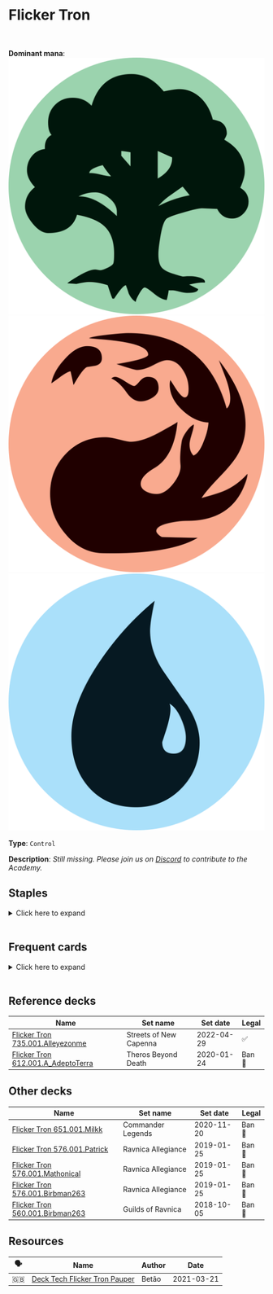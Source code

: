 <!-- This page is automatically generated by Myr: do not update it manually. -->
<!-- Changes directly applied here will be lost. -->
<!-- If you plan to update this page, please update the template at https://github.com/Pauperformance/pauperformance-bot -->
<!-- Templates can be found under pauperformance-bot/resources/templates/ -->
# Flicker Tron
<br/>


**Dominant mana**: <img src="../resources/images/mana/G.png" class="dominant-mana-icon"/> <img src="../resources/images/mana/R.png" class="dominant-mana-icon"/> <img src="../resources/images/mana/U.png" class="dominant-mana-icon"/>

**Type**: `Control`

**Description**: _Still missing. Please join us on [Discord](https://discord.gg/fYQbpjjkQ3) to contribute to the Academy._


## **Staples**

<details>
  <summary>Click here to expand</summary>
<a href="https://scryfall.com/card/khc/39/ghostly-flicker"><img src="https://c1.scryfall.com/file/scryfall-cards/normal/front/4/8/485ab561-9c2a-4f99-9317-8726bcdae364.jpg" class="archetype-card rounded-image"/></a>
<a href="https://scryfall.com/card/ima/67/mnemonic-wall"><img src="https://c1.scryfall.com/file/scryfall-cards/normal/front/a/3/a3e6784b-78e8-4f0b-8d27-d49c7cea9252.jpg" class="archetype-card rounded-image"/></a>
<a href="https://scryfall.com/card/ody/251/moments-peace"><img src="https://c1.scryfall.com/file/scryfall-cards/normal/front/4/0/40ebe935-ccf9-435e-8fe8-53bcbf3526e7.jpg" class="archetype-card rounded-image"/></a>
<a href="https://scryfall.com/card/khc/42/mulldrifter"><img src="https://c1.scryfall.com/file/scryfall-cards/normal/front/3/4/345fd005-5052-4500-a260-3649500e21f4.jpg" class="archetype-card rounded-image"/></a>
<a href="https://scryfall.com/card/tsr/76/mystical-teachings"><img src="https://c1.scryfall.com/file/scryfall-cards/normal/front/f/7/f7cb51cd-8418-43ee-bf4f-6b959cc5b131.jpg" class="archetype-card rounded-image"/></a>
<a href="https://scryfall.com/card/c21/202/pulse-of-murasa"><img src="https://c1.scryfall.com/file/scryfall-cards/normal/front/a/4/a4b9f8f4-d704-4f16-8495-cf8185285859.jpg" class="archetype-card rounded-image"/></a>
</details><br/>



## **Frequent cards**

<details>
  <summary>Click here to expand</summary>
<a href="https://scryfall.com/card/cmr/410/abrade"><img src="https://c1.scryfall.com/file/scryfall-cards/normal/front/d/2/d27d5b87-6dfc-4b99-822b-f6f8489ad275.jpg" class="archetype-card rounded-image"/></a>
<a href="https://scryfall.com/card/c20/67/bonders-ornament"><img src="https://c1.scryfall.com/file/scryfall-cards/normal/front/5/a/5afe425c-50a7-4d29-ac14-0edb094fc770.jpg" class="archetype-card rounded-image"/></a>
<a href="https://scryfall.com/card/cmr/112/cast-down"><img src="https://c1.scryfall.com/file/scryfall-cards/normal/front/2/1/21c8426e-476a-45e4-b3a9-841da54d966c.jpg" class="archetype-card rounded-image"/></a>
<a href="https://scryfall.com/card/cmr/394/compulsive-research"><img src="https://c1.scryfall.com/file/scryfall-cards/normal/front/c/8/c8fcefbc-211f-4ad2-8866-9514f09cd3b3.jpg" class="archetype-card rounded-image"/></a>
<a href="https://scryfall.com/card/ima/46/condescend"><img src="https://c1.scryfall.com/file/scryfall-cards/normal/front/5/b/5ba16c0f-dd42-4a2a-8f08-bc8c8478952b.jpg" class="archetype-card rounded-image"/></a>
<a href="https://scryfall.com/card/2xm/161/crop-rotation"><img src="https://c1.scryfall.com/file/scryfall-cards/normal/front/4/2/4249cc64-f75b-4c76-a41a-5b25873c74bc.jpg" class="archetype-card rounded-image"/></a>
<a href="https://scryfall.com/card/afr/94/deadly-dispute"><img src="https://c1.scryfall.com/file/scryfall-cards/normal/front/7/3/7373fe95-ad1c-44b9-8c7f-464ce8cbffc6.jpg" class="archetype-card rounded-image"/></a>
<a href="https://scryfall.com/card/c19/83/deep-analysis"><img src="https://c1.scryfall.com/file/scryfall-cards/normal/front/7/a/7a7a6d2d-be31-474b-811d-3802e32f3768.jpg" class="archetype-card rounded-image"/></a>
<a href="https://scryfall.com/card/znc/112/dimir-signet"><img src="https://c1.scryfall.com/file/scryfall-cards/normal/front/9/0/90934b70-d4af-4a3e-81b4-c3f202b12f31.jpg" class="archetype-card rounded-image"/></a>
<a href="https://scryfall.com/card/jmp/450/dinrova-horror"><img src="https://c1.scryfall.com/file/scryfall-cards/normal/front/7/d/7da93bf0-2075-4e36-b69b-3db3d4288e7a.jpg" class="archetype-card rounded-image"/></a>
<a href="https://scryfall.com/card/bfz/76/dispel"><img src="https://c1.scryfall.com/file/scryfall-cards/normal/front/b/c/bceab6b3-6b64-4964-a501-ce806a6c13ad.jpg" class="archetype-card rounded-image"/></a>
<a href="https://scryfall.com/card/mh1/7/ephemerate"><img src="https://c1.scryfall.com/file/scryfall-cards/normal/front/2/d/2da5f3f8-5eef-498f-ba2c-2f3fbc3745aa.jpg" class="archetype-card rounded-image"/></a>
<a href="https://scryfall.com/card/jmp/152/exclude"><img src="https://c1.scryfall.com/file/scryfall-cards/normal/front/1/4/1455f59e-f487-4195-ab25-8fc7695903e4.jpg" class="archetype-card rounded-image"/></a>
<a href="https://scryfall.com/card/2xm/255/expedition-map"><img src="https://c1.scryfall.com/file/scryfall-cards/normal/front/5/5/551c0a45-9515-4e51-84e5-79703832a661.jpg" class="archetype-card rounded-image"/></a>
<a href="https://scryfall.com/card/mbs/79/fangren-marauder"><img src="https://c1.scryfall.com/file/scryfall-cards/normal/front/f/5/f5cf62a2-d03a-495d-924a-bf79524175fa.jpg" class="archetype-card rounded-image"/></a>
<a href="https://scryfall.com/card/cmr/178/fiery-cannonade"><img src="https://c1.scryfall.com/file/scryfall-cards/normal/front/3/9/396f1cdf-712b-4518-a0e8-0039303dccdc.jpg" class="archetype-card rounded-image"/></a>
<a href="https://scryfall.com/card/uma/56/forbidden-alchemy"><img src="https://c1.scryfall.com/file/scryfall-cards/normal/front/e/7/e70dcc0d-aaa2-4815-be83-daafe441ceb4.jpg" class="archetype-card rounded-image"/></a>
<a href="https://scryfall.com/card/akh/13/forsake-the-worldly"><img src="https://c1.scryfall.com/file/scryfall-cards/normal/front/c/c/cca4e95e-f14e-4cfa-918a-cfb15f912293.jpg" class="archetype-card rounded-image"/></a>
<a href="https://scryfall.com/card/eld/220/golden-egg"><img src="https://c1.scryfall.com/file/scryfall-cards/normal/front/5/2/525142c3-f17c-4e02-a02d-fa385215aa12.jpg" class="archetype-card rounded-image"/></a>
<a href="https://scryfall.com/card/vow/257/honored-heirloom"><img src="https://cards.scryfall.io/normal/front/d/3/d3390e4d-9137-40ff-b998-bdb19c90b7d5.jpg" class="archetype-card rounded-image"/></a>
<a href="https://scryfall.com/card/c21/245/ichor-wellspring"><img src="https://c1.scryfall.com/file/scryfall-cards/normal/front/1/c/1ccdb407-ac8f-4736-89d3-ab0d086096ea.jpg" class="archetype-card rounded-image"/></a>
<a href="https://scryfall.com/card/bbd/119/impulse"><img src="https://c1.scryfall.com/file/scryfall-cards/normal/front/8/9/895c961f-61cf-49e8-9b80-97140a5de19a.jpg" class="archetype-card rounded-image"/></a>
<a href="https://scryfall.com/card/neo/251/network-terminal"><img src="https://cards.scryfall.io/normal/front/d/6/d61e596f-97ef-4eb3-af42-ddfe50d07667.jpg" class="archetype-card rounded-image"/></a>
<a href="https://scryfall.com/card/mh1/64/prohibit"><img src="https://c1.scryfall.com/file/scryfall-cards/normal/front/0/a/0ae544bf-7229-4b82-99ad-32c3af36e30f.jpg" class="archetype-card rounded-image"/></a>
<a href="https://scryfall.com/card/cmr/334/prophetic-prism"><img src="https://c1.scryfall.com/file/scryfall-cards/normal/front/1/4/14602fed-8666-4884-8fca-13529578f9e2.jpg" class="archetype-card rounded-image"/></a>
<a href="https://scryfall.com/card/ema/142/pyroblast"><img src="https://c1.scryfall.com/file/scryfall-cards/normal/front/b/0/b029eb9a-dd7a-40c2-96c4-0063d9cc002c.jpg" class="archetype-card rounded-image"/></a>
<a href="https://scryfall.com/card/m21/61/rain-of-revelation"><img src="https://c1.scryfall.com/file/scryfall-cards/normal/front/d/a/da367981-9d6f-419f-9f58-f969b6183336.jpg" class="archetype-card rounded-image"/></a>
<a href="https://scryfall.com/card/dst/81/reap-and-sow"><img src="https://c1.scryfall.com/file/scryfall-cards/normal/front/f/f/ff6c4ae7-8509-47a2-bc28-d131b1e6676c.jpg" class="archetype-card rounded-image"/></a>
<a href="https://scryfall.com/card/neo/120/reckoners-bargain"><img src="https://c1.scryfall.com/file/scryfall-cards/normal/front/6/3/6338942d-d650-4571-8ec6-4d658792c53e.jpg" class="archetype-card rounded-image"/></a>
<a href="https://scryfall.com/card/chk/140/rend-flesh"><img src="https://c1.scryfall.com/file/scryfall-cards/normal/front/9/2/92b300a3-e6a8-4ca9-bb26-03f57b5ff6ec.jpg" class="archetype-card rounded-image"/></a>
<a href="https://scryfall.com/card/bfz/154/rolling-thunder"><img src="https://c1.scryfall.com/file/scryfall-cards/normal/front/5/d/5dd980d5-c6d1-4834-977b-22e80f0b449d.jpg" class="archetype-card rounded-image"/></a>
<a href="https://scryfall.com/card/khc/43/sea-gate-oracle"><img src="https://c1.scryfall.com/file/scryfall-cards/normal/front/4/9/498743ce-0ca5-488a-ae5e-d348b274bf3b.jpg" class="archetype-card rounded-image"/></a>
<a href="https://scryfall.com/card/c21/262/simic-signet"><img src="https://c1.scryfall.com/file/scryfall-cards/normal/front/4/c/4cb9a0b9-ddc8-4cdc-b352-0289c66f6fed.jpg" class="archetype-card rounded-image"/></a>
<a href="https://scryfall.com/card/m12/37/stonehorn-dignitary"><img src="https://c1.scryfall.com/file/scryfall-cards/normal/front/c/3/c3797f7f-489d-4735-af56-6359e0fa0a6b.jpg" class="archetype-card rounded-image"/></a>
<a href="https://scryfall.com/card/uma/8/ulamogs-crusher"><img src="https://c1.scryfall.com/file/scryfall-cards/normal/front/e/d/eda0fd38-38e6-4e9b-9c17-4d855e01b1e1.jpg" class="archetype-card rounded-image"/></a>
<a href="https://scryfall.com/card/dom/72/unwind"><img src="https://c1.scryfall.com/file/scryfall-cards/normal/front/9/7/97da6607-9131-4f8b-8af3-63439a59b78b.jpg" class="archetype-card rounded-image"/></a>
<a href="https://scryfall.com/card/mh1/191/weather-the-storm"><img src="https://c1.scryfall.com/file/scryfall-cards/normal/front/f/6/f6a9fa51-78c3-42e6-8c2e-39658f59ed87.jpg" class="archetype-card rounded-image"/></a>
</details><br/>



## **Reference decks**

| Name | Set name | Set date | Legal |
| -----| -------- | -------- | ----- |
| [Flicker Tron 735.001.Alleyezonme](https://www.mtggoldfish.com/deck/4871402) | Streets of New Capenna | 2022-04-29 | ✅ |
| [Flicker Tron 612.001.A_AdeptoTerra](https://www.mtggoldfish.com/deck/4351075) | Theros Beyond Death | 2020-01-24 | Ban 🔨 |




## **Other decks**

| Name | Set name | Set date | Legal |
| -----| -------- | -------- | ----- |
| [Flicker Tron 651.001.Milkk](https://www.mtggoldfish.com/deck/4351122) | Commander Legends | 2020-11-20 | Ban 🔨 |
| [Flicker Tron 576.001.Patrick](https://www.mtggoldfish.com/deck/4351070) | Ravnica Allegiance | 2019-01-25 | Ban 🔨 |
| [Flicker Tron 576.001.Mathonical](https://www.mtggoldfish.com/deck/4351069) | Ravnica Allegiance | 2019-01-25 | Ban 🔨 |
| [Flicker Tron 576.001.Birbman263](https://www.mtggoldfish.com/deck/4351068) | Ravnica Allegiance | 2019-01-25 | Ban 🔨 |
| [Flicker Tron 560.001.Birbman263](https://www.mtggoldfish.com/deck/4351051) | Guilds of Ravnica | 2018-10-05 | Ban 🔨 |






## **Resources**

| 🗣️ | Name | Author | Date |
| -- | ---- | ------ | ---- |
| 🇬🇧 | <a target="_blank" href="https://mtg.cardsrealm.com/en-us/articles/deck-tech-flicker-tron-pauper">Deck Tech Flicker Tron Pauper</a> | Betão | 2021-03-21   |

